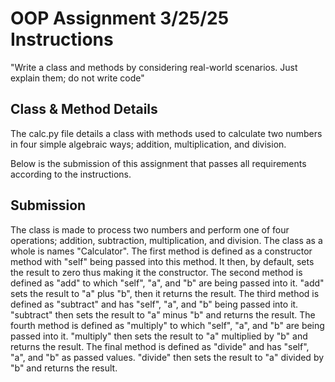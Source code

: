 # OOP Assignment 3/25/25 Instructions

"Write a class and methods by considering real-world scenarios. Just explain them; do not write code"

## Class & Method Details

The calc.py file details a class with methods used to calculate two numbers in four simple algebraic ways; addition, multiplication, and division.

Below is the submission of this assignment that passes all requirements according to the instructions.

## Submission

The class is made to process two numbers and perform one of four operations; addition, subtraction, multiplication, and division. The class as a whole is names "Calculator". The first method is defined as a constructor method with "self" being passed into this method. It then, by default, sets the result to zero thus making it the constructor. The second method is defined as "add" to which "self", "a", and "b" are being passed into it. "add" sets the result to "a" plus "b", then it returns the result. The third method is defined as "subtract" and has "self", "a", and "b" being passed into it. "subtract" then sets the result to "a" minus "b" and returns the result. The fourth method is defined as "multiply" to which "self", "a", and "b" are being passed into it. "multiply" then sets the result to "a" multiplied by "b" and returns the result. The final method is defined as "divide" and has "self", "a", and "b" as passed values. "divide" then sets the result to "a" divided by "b" and returns the result.
